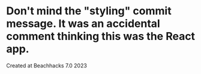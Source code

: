 # Don't mind the "styling" commit message. It was an accidental comment thinking this was the React app.

Created at Beachhacks 7.0 2023
